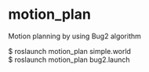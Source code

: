 # motion_plan
Motion planning by using Bug2 algorithm

$ roslaunch motion_plan simple.world   
$ roslaunch motion_plan bug2.launch
